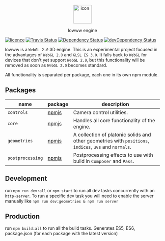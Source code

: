 <p align="center">
    <img src="https://cdn.rawgit.com/andrevenancio/lowww/master/logo.svg" width="60px" alt="icon" />
</p>
<p align="center">lowww engine</p>

<a href="https://github.com/andrevenancio/lowww/blob/master/LICENSE"><img src="https://img.shields.io/github/license/mashape/apistatus.svg" alt="licence"/></a>
<a href="https://travis-ci.org/andrevenancio/lowww"><img src="https://travis-ci.org/andrevenancio/lowww.svg" alt="Travis Status"></a>
<a href="https://david-dm.org/andrevenancio/lowww"><img src="https://david-dm.org/andrevenancio/lowww.svg" alt="Dependency Status"></a>
<a href="https://david-dm.org/andrevenancio/lowww/?type=dev"><img src="https://david-dm.org/andrevenancio/lowww/dev-status.svg" alt="devDependency Status"></a>

lowww is a `WebGL 2.0` 3D engine. This is an experimental project focused in the advantages of `WebGL 2.0` and `GLSL ES 3.0`. It falls back to `WebGL` for devices that don't yet support `WebGL 2.0`, but this functionality will be removed as soon as `WebGL 2.0` becomes standard.

All functionality is separated per package, each one in its own npm module.

## Packages
| name | package  | description
|--------|-------|------------
| `controls` | [npmjs](https://www.npmjs.com/package/lowww-controls) | Camera control utilities.
| `core` | [npmjs](https://www.npmjs.com/package/lowww) | Handles all core functionality of the engine.
| `geometries` | [npmjs](https://www.npmjs.com/package/lowww-geometries) | A collection of platonic solids and other geometries with `positions`, `indices`, `uvs` and `normals`.
| `postprocessing` | [npmjs](https://www.npmjs.com/package/lowww-postprocessing) | Postprocessing effects to use with build in `Composer` and `Pass`.


## Development
run `npm run dev:all` or `npm start` to run all dev tasks concurrently with an `http-server`.
To run a specific dev task you will need to enable the server manually like `npm run dev:geometries & npm run server`


## Production
run `npm build:all` to run all the build tasks. Generates ES5, ES6, package.json (for each package with the latest version)
